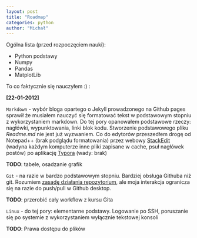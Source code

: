 ```yaml
---
layout: post
title: "Roadmap"
categories: python
author: "Michał"
---
```


Ogólna lista (przed rozpoczęciem nauki):


 - Python podstawy
 - Numpy 
 - Pandas 
 - MatplotLib



To co faktycznie się nauczyłem :) :

**[22-01-2012]**

`Markdown` - wybór bloga opartego o Jekyll prowadzonego na  Github pages sprawił że musiałem nauczyć się formatować tekst w podstawowym stopniu z wykorzystaniem markdown. Do tej pory opanowałem podstawowe rzeczy: nagłówki, wypunktowania, linki blok kodu. Stworzenie podstawowego pliku *Readme.md* nie jest już wyzwaniem. Co do edytorów przeszedłem drogę od Notepad++ (brak podglądu formatowania) przez webowy [StackEdit](https://stackedit.io/) (wadyna każdym komputerze inne pliki zapisane w cache, psuł nagłówek postów) po aplikację [Typora](https://www.typora.io/)  (wady: brak)

**TODO**: tabele, osadzanie grafik

`Git` - na razie w bardzo podstawowym stopniu. Bardziej obsługa Githuba niż git. Rozumiem [zasadę działania repozytorium](https://github.com/tomcl/HowToUseGitTJWC), ale moja interakcja ogranicza się na razie do push/pull w Github desktop.

**TODO**: przerobić cały workflow z kursu Gita

`Linux` - do tej pory: elementarne podstawy. Logowanie po SSH, poruszanie się po systemie z wykorzystaniem wyłącznie tekstowej konsoli

**TODO**: Prawa dostępu do plików






